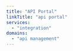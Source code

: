 ```yaml
---
title: "API Portal"
linkTitle: "api portal"
services:
  - "integration"
domains:
  - "api management"
---
```

